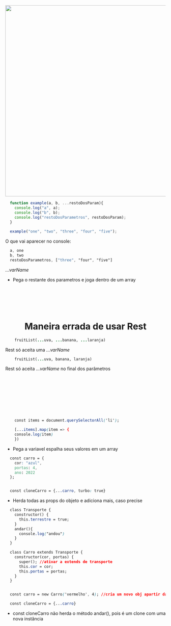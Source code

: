 <img width="1200" height="600" src="https://image.slidesharecdn.com/restjscodebits2011-111114180849-phpapp02/95/restjs-codebits-2011-29-1024.jpg?cb=1321294318"/>

```  javascript
  function example(a, b, ...restoDosParam){
    console.log("a", a);
    console.log("b", b);
    console.log("restoDosParametros", restoDosParam); 
  }
  
  example("one", "two", "three", "four", "five");

```

O que vai aparecer no console:

``` css
  a, one
  b, two
  restoDosParametros, ["three", "four", "five"]

```


_...varName_ <br>
* Pega o restante dos parametros e joga dentro de um array

<br><br><br><br>

<h1 align="center" >Maneira errada de usar Rest</h1>


``` ruby
    fruitList(...uva, ...banana, ...laranja)
```
Rest só aceita uma _...varName_


``` ruby
    fruitList(...uva, banana, laranja)
```

Rest só aceita _...varName_ no final dos parâmetros















<br><br><br><br><br><br><br>

``` css
    const items = document.querySelectorAll('li');

    [...items].map(item => {
    console.log(item)
    })

```

* Pega a variavel  espalha seus valores em um array



``` css
  const carro = {
    cor: "azul",
    portas: 4,
    ano: 2022
  };


  const cloneCarro = {...carro, turbo: true} 

```

* Herda todas as props do objeto e adiciona mais, caso precise


``` css
  class Transporte {
    constructor() {
      this.terrestre = true;
    }
    andar(){
      console.log("andou")
    }
  }

  class Carro extends Transporte {
    constructor(cor, portas) {
      super(); //ativar a extends de transporte
      this.cor = cor;
      this.portas = portas;
    }
  }


  const carro = new Carro('vermelho', 4); //cria um novo obj apartir da class

  const cloneCarro = {...carro}
```
* const cloneCarro não herda o método andar(), pois é um clone com uma nova instância 


